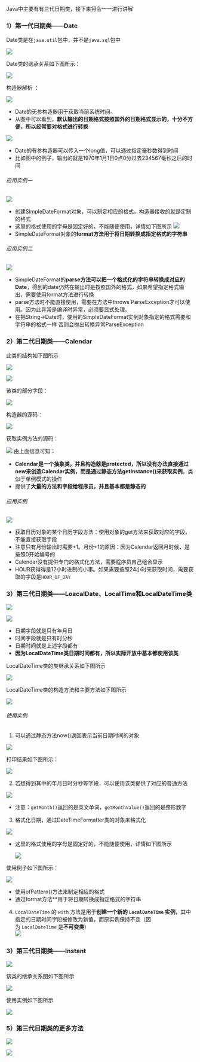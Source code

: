 Java中主要有有三代日期类，接下来将会一一进行讲解

### 1）第一代日期类——Date
Date类是在`java.util`包中，并不是`java.sql`包中

![](assets/08日期类/file-20250217111202289.png)

Date类的继承关系如下图所示：

![](assets/08日期类/file-20250217111357753.png)

构造器解析  ：

![](assets/08日期类/file-20250217111849925.png)
* Date的无参构造器用于获取当前系统时间。
* 从图中可以看到，**默认输出的日期格式按照国外的日期格式显示的，十分不方便，所以经常要对格式进行转换**

![](assets/08日期类/file-20250217154657411.png)
* Date的有参构造器可以传入一个long值，可以通过指定毫秒数得到时间
* 比如图中的例子，输出的就是1970年1月1日0点0分过去234567毫秒之后的时间



###### 应用实例一


![](assets/08日期类/file-20250217112903249.png)
* 创建SimpleDateFormat对象，可以制定相应的格式，构造器接收的就是定制的格式  
* 这里的格式使用的字母是固定好的，不能随便使用，详情如下图所示
	![](assets/08日期类/file-20250217112556322.png)
* SimpleDateFormat对象的**format方法用于将日期转换成指定格式的字符串**

###### 应用实例二
![](assets/08日期类/file-20250217160159265.png)
* SimpleDateFormat的**parse方法可以把一个格式化的字符串转换成对应的Date**，得到的date仍然在输出时是按照国外的格式，如果希望指定格式输出，需要使用format方法进行转换
* parse方法时不能直接使用，需要在方法中throws  ParseException才可以使用。因为此异常是编译时异常，必须要显式处理。
* 在把String->Date时，使用的SimpleDateFormat实例对象指定的格式需要和字符串的格式一样  否则会抛出转换异常ParseException


### 2）第二代日期类——Calendar
此类的结构如下图所示

![](assets/08日期类/file-20250217160709523.png)

![](assets/08日期类/file-20250217160840984.png)

该类的部分字段：

![](assets/08日期类/file-20250217161522331.png)

构造器的源码：

![](assets/08日期类/file-20250217161043494.png)

获取实例方法的源码：

![](assets/08日期类/file-20250217161241238.png)
由上面信息可知：  
* **Calendar是一个抽象类，并且构造器是protected，所以没有办法直接通过new来创造Calendar实例，而是通过静态方法getInstance()来获取实例**，类似于单例模式的操作
* 提供了**大量的方法和字段给程序员，并且基本都是静态的**

###### 应用实例

![](assets/08日期类/file-20250217163610156.png)
* 获取日历对象的某个日历字段方法：使用对象的get方法来获取对应的字段，不能直接获取字段
* 注意只有月份输出时需要+1。月份+1的原因：因为Calendar返回月时候，是按照0开始编号的
* Calendar没有提供专门的格式化方法，需要程序员自己组合显示
* HOUR获得得是12小时进制的小事。如果需要按照24小时来获取时间，需要获取的字段是`HOUR_OF_DAY`


### 3）第三代日期类——LoacalDate、LocalTime和LocalDateTime类
![](assets/08日期类/file-20250217163730648.png)

![](assets/08日期类/file-20250217163959249.png)
* 日期字段就是只有年月日
* 时间字段就是只有时分秒
* 日期时间就是上述字段都有
* **因为LocalDateTime类日期时间都有，所以实际开放中基本都使用该类**

LocalDateTime类的类继承关系如下图所示

![](assets/08日期类/file-20250217164236628.png)

LocalDateTime类的构造方法和主要方法如下图所示

![](assets/08日期类/file-20250217164326064.png)


###### 使用实例

1. 可以通过静态方法now()返回表示当前日期时间的对象

![](assets/08日期类/file-20250217164910737.png)

打印结果如下图所示：

![](assets/08日期类/file-20250217164959306.png)

 2. 若想得到其中的年月日时分秒等字段，可以使用该类提供了对应的普通方法

![](assets/08日期类/file-20250217165743363.png)
* 注意：`getMonth()`返回的是英文单词，`getMonthValue()`返回的是整形数字

3. 格式化日期，通过DateTimeFormatter类的对象来格式化

![](assets/08日期类/file-20250217171604496.png)
* 这里的格式使用的字母是固定好的，不能随便使用，详情如下图所示

	![](assets/08日期类/file-20250217112556322.png)

使用例子如下图所示：

![](assets/08日期类/file-20250217172238922.png)
* 使用ofPattern()方法来制定相应的格式
* 通过format方法**用于将日期转换成指定格式的字符串

4. `LocalDateTime` 的 `with` 方法是用于**创建一个新的 `LocalDateTime` 实例**，其中指定的日期时间字段被修改为新值，而原实例保持不变（因为 `LocalDateTime` 是**不可变类**）  
	![](assets/08日期类/file-20250923233638327.png)

### 3）第三代日期类——Instant
![](assets/08日期类/file-20250217172535701.png)

该类的继承关系图如下图所示

![](assets/08日期类/file-20250217172814343.png)

使用实例如下图所示

![](assets/08日期类/file-20250217173227623.png)

### 5）第三代日期类的更多方法
![](assets/08日期类/file-20250217173352092.png)

![](assets/08日期类/file-20250217173720076.png)